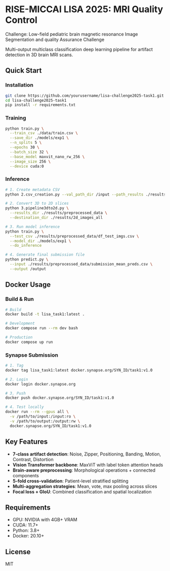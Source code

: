 # RISE-MICCAI LISA 2025: MRI Quality Control

Challenge: Low-field pediatric brain magnetic resonance Image Segmentation and quality Assurance Challenge

Multi-output multiclass classification deep learning pipeline for artifact detection in 3D brain MRI scans.

## Quick Start

### Installation
```bash
git clone https://github.com/yourusername/lisa-challenge2025-task1.git
cd lisa-challenge2025-task1
pip install -r requirements.txt
```

### Training
```bash
python train.py \
  --train_csv ./data/train.csv \
  --save_dir ./models/exp1 \
  --n_splits 5 \
  --epochs 30 \
  --batch_size 32 \
  --base_model maxvit_nano_rw_256 \
  --image_size 256 \
  --device cuda:0
```

### Inference
```bash
# 1. Create metadata CSV
python 2.csv_creation.py --val_path_dir /input --path_results ./results/

# 2. Convert 3D to 2D slices
python 3.pipeline3dto2d.py \
  --results_dir ./results/preprocessed_data \
  --destination_dir ./results/2d_images_all

# 3. Run model inference
python train.py \
  --test_csv ./results/preprocessed_data/df_test_imgs.csv \
  --model_dir ./models/exp1 \
  --do_inference

# 4. Generate final submission file
python predict.py \
  --input ./results/preprocessed_data/submission_mean_preds.csv \
  --output /output
```

## Docker Usage

### Build & Run
```bash
# Build
docker build -t lisa_task1:latest .

# Development
docker compose run --rm dev bash

# Production
docker compose up run
```

### Synapse Submission
```bash
# 1. Tag
docker tag lisa_task1:latest docker.synapse.org/SYN_ID/task1:v1.0

# 2. Login
docker login docker.synapse.org

# 3. Push
docker push docker.synapse.org/SYN_ID/task1:v1.0

# 4. Test locally
docker run --rm --gpus all \
  -v /path/to/input:/input:ro \
  -v /path/to/output:/output:rw \
  docker.synapse.org/SYN_ID/task1:v1.0
```

## Key Features
- **7-class artifact detection**: Noise, Zipper, Positioning, Banding, Motion, Contrast, Distortion
- **Vision Transformer backbone**: MaxViT with label token attention heads
- **Brain-aware preprocessing**: Morphological operations + connected components
- **5-fold cross-validation**: Patient-level stratified splitting
- **Multi-aggregation strategies**: Mean, vote, max pooling across slices
- **Focal loss + GIoU**: Combined classification and spatial localization

## Requirements
- GPU: NVIDIA with 4GB+ VRAM
- CUDA: 11.7+
- Python: 3.8+
- Docker: 20.10+

## License

MIT

